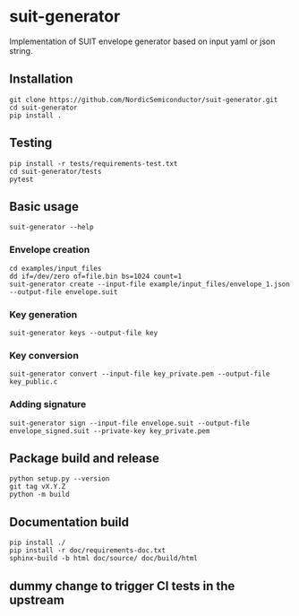 # suit-generator

Implementation of SUIT envelope generator based on input yaml or json string.

## Installation
```shell
git clone https://github.com/NordicSemiconductor/suit-generator.git
cd suit-generator
pip install .
```

## Testing
```shell
pip install -r tests/requirements-test.txt
cd suit-generator/tests
pytest
```

## Basic usage
```shell
suit-generator --help
```

### Envelope creation
```shell
cd examples/input_files
dd if=/dev/zero of=file.bin bs=1024 count=1
suit-generator create --input-file example/input_files/envelope_1.json --output-file envelope.suit
```

### Key generation
```shell
suit-generator keys --output-file key
```

### Key conversion
```shell
suit-generator convert --input-file key_private.pem --output-file key_public.c
```

### Adding signature
```shell
suit-generator sign --input-file envelope.suit --output-file envelope_signed.suit --private-key key_private.pem
```

## Package build and release
```shell
python setup.py --version
git tag vX.Y.Z
python -m build
```

## Documentation build
```shell
pip install ./
pip install -r doc/requirements-doc.txt
sphinx-build -b html doc/source/ doc/build/html
```

## dummy change to trigger CI tests in the upstream

